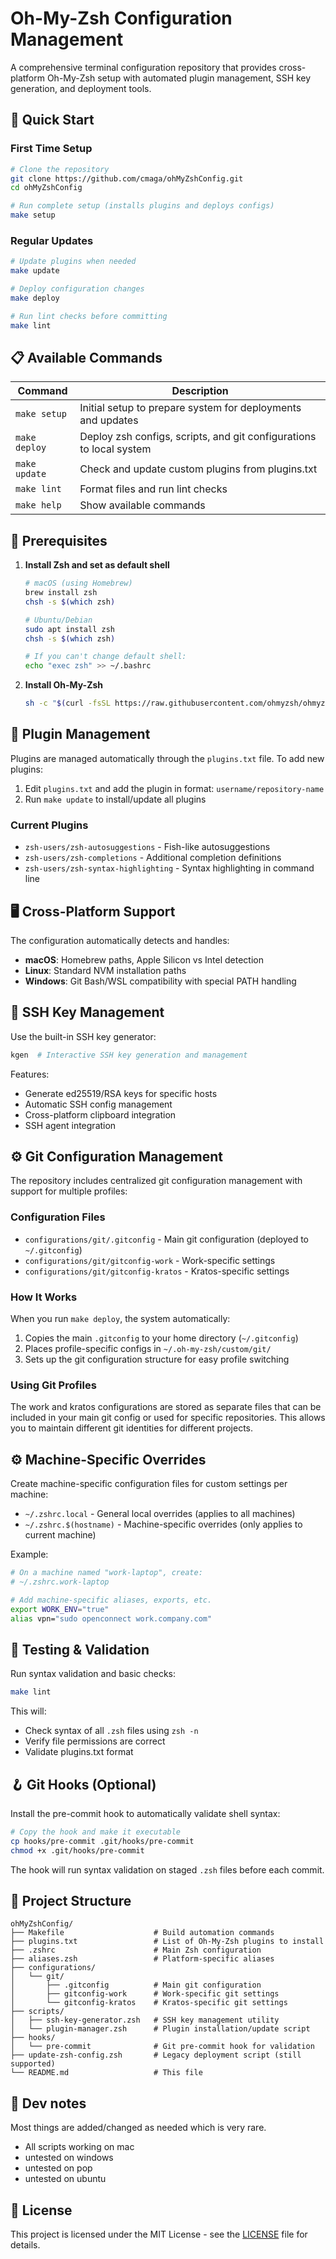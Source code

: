 # Oh-My-Zsh Configuration Management

A comprehensive terminal configuration repository that provides cross-platform Oh-My-Zsh setup with automated plugin management, SSH key generation, and deployment tools.

## 🚀 Quick Start

### First Time Setup

```bash
# Clone the repository
git clone https://github.com/cmaga/ohMyZshConfig.git
cd ohMyZshConfig

# Run complete setup (installs plugins and deploys configs)
make setup
```

### Regular Updates

```bash
# Update plugins when needed
make update

# Deploy configuration changes
make deploy

# Run lint checks before committing
make lint
```

## 📋 Available Commands

| Command       | Description                                                         |
| ------------- | ------------------------------------------------------------------- |
| `make setup`  | Initial setup to prepare system for deployments and updates         |
| `make deploy` | Deploy zsh configs, scripts, and git configurations to local system |
| `make update` | Check and update custom plugins from plugins.txt                    |
| `make lint`   | Format files and run lint checks                                    |
| `make help`   | Show available commands                                             |

## 🔧 Prerequisites

1. **Install Zsh and set as default shell**

   ```bash
   # macOS (using Homebrew)
   brew install zsh
   chsh -s $(which zsh)

   # Ubuntu/Debian
   sudo apt install zsh
   chsh -s $(which zsh)

   # If you can't change default shell:
   echo "exec zsh" >> ~/.bashrc
   ```

2. **Install Oh-My-Zsh**
   ```bash
   sh -c "$(curl -fsSL https://raw.githubusercontent.com/ohmyzsh/ohmyzsh/master/tools/install.sh)"
   ```

## 🔌 Plugin Management

Plugins are managed automatically through the `plugins.txt` file. To add new plugins:

1. Edit `plugins.txt` and add the plugin in format: `username/repository-name`
2. Run `make update` to install/update all plugins

### Current Plugins

- `zsh-users/zsh-autosuggestions` - Fish-like autosuggestions
- `zsh-users/zsh-completions` - Additional completion definitions
- `zsh-users/zsh-syntax-highlighting` - Syntax highlighting in command line

## 🖥️ Cross-Platform Support

The configuration automatically detects and handles:

- **macOS**: Homebrew paths, Apple Silicon vs Intel detection
- **Linux**: Standard NVM installation paths
- **Windows**: Git Bash/WSL compatibility with special PATH handling

## 🔑 SSH Key Management

Use the built-in SSH key generator:

```bash
kgen  # Interactive SSH key generation and management
```

Features:

- Generate ed25519/RSA keys for specific hosts
- Automatic SSH config management
- Cross-platform clipboard integration
- SSH agent integration

## ⚙️ Git Configuration Management

The repository includes centralized git configuration management with support for multiple profiles:

### Configuration Files

- `configurations/git/.gitconfig` - Main git configuration (deployed to `~/.gitconfig`)
- `configurations/git/gitconfig-work` - Work-specific settings
- `configurations/git/gitconfig-kratos` - Kratos-specific settings

### How It Works

When you run `make deploy`, the system automatically:

1. Copies the main `.gitconfig` to your home directory (`~/.gitconfig`)
2. Places profile-specific configs in `~/.oh-my-zsh/custom/git/`
3. Sets up the git configuration structure for easy profile switching

### Using Git Profiles

The work and kratos configurations are stored as separate files that can be included in your main git config or used for specific repositories. This allows you to maintain different git identities for different projects.

## ⚙️ Machine-Specific Overrides

Create machine-specific configuration files for custom settings per machine:

- `~/.zshrc.local` - General local overrides (applies to all machines)
- `~/.zshrc.$(hostname)` - Machine-specific overrides (only applies to current machine)

Example:

```bash
# On a machine named "work-laptop", create:
# ~/.zshrc.work-laptop

# Add machine-specific aliases, exports, etc.
export WORK_ENV="true"
alias vpn="sudo openconnect work.company.com"
```

## 🧪 Testing & Validation

Run syntax validation and basic checks:

```bash
make lint
```

This will:

- Check syntax of all `.zsh` files using `zsh -n`
- Verify file permissions are correct
- Validate plugins.txt format

## 🪝 Git Hooks (Optional)

Install the pre-commit hook to automatically validate shell syntax:

```bash
# Copy the hook and make it executable
cp hooks/pre-commit .git/hooks/pre-commit
chmod +x .git/hooks/pre-commit
```

The hook will run syntax validation on staged `.zsh` files before each commit.

## 📁 Project Structure

```
ohMyZshConfig/
├── Makefile                    # Build automation commands
├── plugins.txt                 # List of Oh-My-Zsh plugins to install
├── .zshrc                      # Main Zsh configuration
├── aliases.zsh                 # Platform-specific aliases
├── configurations/
│   └── git/
│       ├── .gitconfig          # Main git configuration
│       ├── gitconfig-work      # Work-specific git settings
│       └── gitconfig-kratos    # Kratos-specific git settings
├── scripts/
│   ├── ssh-key-generator.zsh   # SSH key management utility
│   └── plugin-manager.zsh      # Plugin installation/update script
├── hooks/
│   └── pre-commit              # Git pre-commit hook for validation
├── update-zsh-config.zsh       # Legacy deployment script (still supported)
└── README.md                   # This file
```

## 🤝 Dev notes

Most things are added/changed as needed which is very rare.

- All scripts working on mac
- untested on windows
- untested on pop
- untested on ubuntu

## 📄 License

This project is licensed under the MIT License - see the [LICENSE](LICENSE) file for details.

